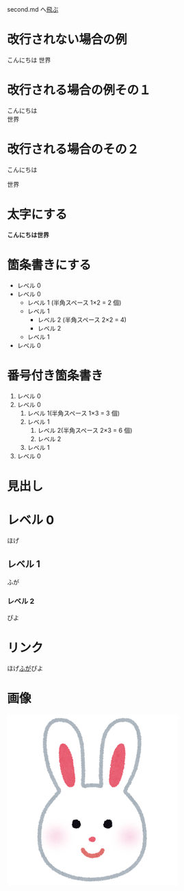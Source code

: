 second.md へ[飛ぶ](./second.md)  

# 改行されない場合の例

こんにちは
世界

# 改行される場合の例その１

こんにちは  
世界

# 改行される場合のその２

こんにちは

世界

# 太字にする

**こんにちは世界**

# 箇条書きにする

- レベル 0
- レベル 0
  - レベル 1 (半角スペース 1×2 = 2 個)
  - レベル 1
    - レベル 2 (半角スペース 2×2 = 4)
    - レベル 2
  - レベル 1
- レベル 0

# 番号付き箇条書き

1. レベル 0
1. レベル 0
   1. レベル 1(半角スペース 1×3 = 3 個)
   1. レベル 1
      1. レベル 2(半角スペース 2×3 = 6 個)
      1. レベル 2
   1. レベル 1
1. レベル 0

# 見出し

# レベル 0

ほげ

## レベル 1

ふが

### レベル 2

ぴよ

# リンク

ほげ[ふが](https://github.com/)ぴよ

# 画像

![ほげ](./hoge.png)

